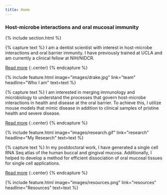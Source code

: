 ```yaml
---
title: Home
---
```


### Host-microbe interactions and oral mucosal immunity

{% include section.html %}

{% capture text %}
I am a dentist scientist with interest in host-microbe interactions and oral barrier immunity. I have previously trained at UCLA and am currently a clinical fellow at NIH/NIDCR.

[Read more](team)
{:.center}
{% endcapture %}

{%
  include feature.html
  image="images/drake.jpg"
  link="team"
  headline="Who I am"
  text=text
%}

{% capture text %}
I am interested in merging immunology and microbiology to understand the processes that govern host-microbe interactions in health and disease at the oral barrier. To achieve this, I utilize mouse models that mimic disease in addition to clinical samples of pristine health and severe disease.

[Read more](research)
{:.center}
{% endcapture %}

{%
  include feature.html
  image="images/research.gif"
  link="research"
  headline="My Research"
  text=text
%}

{% capture text %}
In my postdoctoral work, I have generated a single cell RNA Seq atlas of the human buccal and gingival mucosa. Additionally, I helped to develop a method for efficient dissociation of oral mucosal tissues for single cell applications. 

[Read more](resources)
{:.center}
{% endcapture %}

{%
  include feature.html
  image="images/resources.png"
  link="resources"
  headline="Resources"
  text=text
%}
